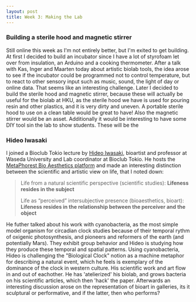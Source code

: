 ```yaml
---
layout: post
title: Week 3: Making the Lab
---
```

### Building a sterile hood and magnetic stirrer
Still online this week as I'm not entirely better, but I'm exited to get building. At first I decided to build an incubator since I have a lot of styrofoam let over from insulation, an Arduino and a cooking thermometer. After a talk with Kas, Inger and Maarten today about artistic biolab tools, the idea arose to see if the incubator could be programmed not to control temperature, but to react to other sensory input such as music, sound, the light of day or online data. That seems like an interesting challenge. Later I decided to build the sterile hood and magnetic stirrer, because these will actually be useful for the biolab at HKU, as the sterile hood we have is used for pouring resin and other plastics, and it is very dirty and uneven. A portable sterile hood to use on a clean table would be great to have! Also the magnetic stirrer would be an asset. Additionally it would be interesting to have some DIY tool sin the lab to show students. These will be the 

### Hideo Iwasaki
I joined a Bioclub Tokio lecture by [Hideo Iwasaki](https://hideo-iwasaki.com/), bioartist and professor at Waseda University and Lab coordinator at Bioclub Tokio. He hosts the [MetaPhorest Bio Aesthetics platform](http://www.facebook.com/metaphorest.net) and made an interesting distinction between the scientific and artistic view on life, that I noted down:

> Life from a natural scientific perspective (scientific studies): **Lifeness resides in the subject**
> 
> Life as “perceived” intersubjective presence (bioaesthetics, bioart): **Lifeness resides in the relationship between the perceiver and the object**

He futher talked about his work with cyanobacteria, as the most simple model organism for circadian clock studies because of their temporal rythm of oxigenic photosynthesis, and pioneers and reformers of the earth (and potentially Mars). They exhibit group behavior and Hideo is studying how they produce these temporal and spatial patterns. Using cyanobacteria, Hideo is challenging the "Biological Clock" notion as a machine metaphor for describing a natural event, which he feels is exemplary of the dominance of the clock in western culture. His scientific work and art flow in and out of eachother. He has 'atelierized' his biolab, and grows bacteria on his scientific articles, which then 'hack' the paper. Afterwards an interesting discussion arose on the representation of bioart in galleries, its it sculptural or performative, and if the latter, then who performs?

